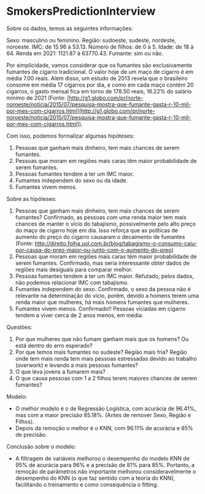 # SmokersPredictionInterview
Sobre os dados, temos as seguintes informações:

Sexo: masculino ou feminino.
Região: sudoeste, sudeste, nordeste, noroeste.
IMC: de 15.96 à 53.13.
Número de filhos: de 0 à 5.
Idade: de 18 à 64.
Renda em 2021: 1121.87 à 63770.43.
Fumante: sim ou não.

Por simplicidade, vamos considerar que os fumantes são exclusivamente fumantes de cigarro tradicional. O valor hoje de um maço de cigarro é em média 7.00 reais. Além disso, um estudo de 2013 revela que o brasileiro consome em média 17 cigarros por dia, e como em cada maço contém 20 cigarros, o gasto mensal fica em torno de 178.50 reais, 16.22% do salário mínimo de 2021 (Fonte: [http://g1.globo.com/pr/norte-noroeste/noticia/2015/07/pesquisa-mostra-que-fumante-gasta-r-10-mil-por-mes-com-cigarros.html](http://g1.globo.com/pr/norte-noroeste/noticia/2015/07/pesquisa-mostra-que-fumante-gasta-r-10-mil-por-mes-com-cigarros.html)).

Com isso, podemos formalizar algumas hipóteses:

1) Pessoas que ganham mais dinheiro, tem mais chances de serem fumantes.
2) Pessoas que moram em regiões mais caras têm maior probabilidade de serem fumantes.
3) Pessoas fumantes tendem a ter um IMC maior.
4) Fumantes independem do sexo ou da idade.
5) Fumantes vivem menos.


Sobre as hipóteses:

1) Pessoas que ganham mais dinheiro, tem mais chances de serem fumantes?
    Confirmado, as pessoas com uma renda maior tem mais chances de manter o vício do tabajismo, possivelmente pelo alto preço do maço de cigarro hoje em dia. Isso reforça que as políticas de aumento do preço do cigarro causaram o decaimento de fumantes (Fonte: http://direito.folha.uol.com.br/blog/tabagismo-o-consumo-caiu-por-causa-do-preo-maior-ou-junto-com-o-aumento-do-preo)
2) Pessoas que moram em regiões mais caras têm maior probabilidade de serem fumantes.
    Confirmado, mas seria interessante obter dados de regiões mais desiguais para comparar melhor.
3) Pessoas fumantes tendem a ter um IMC maior.
    Refutado, pelos dados, não podemos relacionar IMC com tabajismo.
4) Fumantes independem do sexo.
    Confirmado, o sexo da pessoa não é relevante na determinação do vício, porém, devido a homens terem uma renda maior que mulheres, há mais homens fumantes que mulheres.
5) Fumantes vivem menos.
    Confirmado!! Pessoas viciadas em cigarro tendem a viver cerca de 2 anos menos, em média.

Questões:

1) Por que mulheres que não fumam ganham mais que os homens? Ou está dentro do erro esperado?
2) Por que temos mais fumantes no sudeste? Região mais fria? Região onde tem mais renda tem mais pessoas estressadas devido ao trabalho (overwork) e levando a mais pessoas fumantes?
3) O que leva jovens a fumarem mais?
4) O que causa pessoas com 1 a 2 filhos terem maiores chances de serem fumantes?

Modelo:
 - O melhor modelo é o de Regressão Logística, com acurácia de 96.41%, mas com a maior precisão 85.18%. (Antes de remover Sexo, Região e Filhos).
 - Depois da remoção o melhor é o KNN, com 96.11% de acurácia e 85% de precisão.

Conclusão sobre o modelo:
- A filtragem de variáveis melhorou o desempenho do modelo KNN de 95% de acurácia para 96% e a precisão de 81% para 85%. Portanto, a remoção de parâmetros não importante melhorou consideravelmente o desempenho do KNN (o que faz sentido com a teoria do KNN), facilitando o treinamento e como consequência o fitting.
